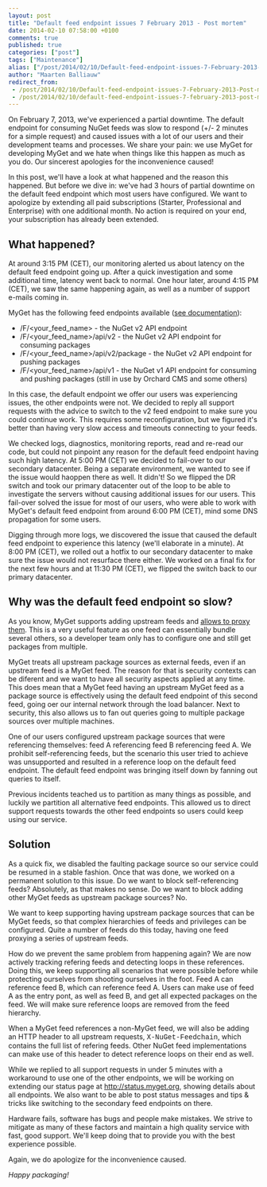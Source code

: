 ```yaml
---
layout: post
title: "Default feed endpoint issues 7 February 2013 - Post mortem"
date: 2014-02-10 07:58:00 +0100
comments: true
published: true
categories: ["post"]
tags: ["Maintenance"]
alias: ["/post/2014/02/10/Default-feed-endpoint-issues-7-February-2013-Post-mortem.aspx", "/post/2014/02/10/default-feed-endpoint-issues-7-february-2013-post-mortem.aspx"]
author: "Maarten Balliauw"
redirect_from:
 - /post/2014/02/10/Default-feed-endpoint-issues-7-February-2013-Post-mortem.aspx.html
 - /post/2014/02/10/default-feed-endpoint-issues-7-february-2013-post-mortem.aspx.html
---
```


<p>On February 7, 2013, we've experienced a partial downtime. The default endpoint for consuming NuGet feeds was slow to respond (+/- 2 minutes for a simple request) and caused issues with a lot of our users and their development teams and processes. We share your pain: we use MyGet for developing MyGet and we hate when things like this happen as much as you do. Our sincerest apologies for the inconvenience caused! <p>In this post, we'll have a look at what happened and the reason this happened. But before we dive in: we've had 3 hours of partial downtime on the default feed endpoint which most users have configured. We want to apologize by extending all paid subscriptions (Starter, Professional and Enterprise) with one additional month. No action is required on your end, your subscription has already been extended. <h2>What happened?</h2> <p>At around 3:15 PM (CET), our monitoring alerted us about latency on the default feed endpoint going up. After a quick investigation and some additional time, latency went back to normal. One hour later, around 4:15 PM (CET), we saw the same happening again, as well as a number of support e-mails coming in. <p>MyGet has the following feed endpoints available (<a href="https://docs.myget.org/docs/reference/feed-endpoints">see documentation</a>): <ul> <li>/F/&lt;your_feed_name&gt; - the NuGet v2 API endpoint <li>/F/&lt;your_feed_name&gt;/api/v2 - the NuGet v2 API endpoint for consuming packages <li>/F/&lt;your_feed_name&gt;/api/v2/package - the NuGet v2 API endpoint for pushing packages <li>/F/&lt;your_feed_name&gt;/api/v1 - the NuGet v1 API endpoint for consuming and pushing packages (still in use by Orchard CMS and some others)</li></ul> <p>In this case, the default endpoint we offer our users was experiencing issues, the other endpoints were not. We decided to reply all support requests with the advice to switch to the v2 feed endpoint to make sure you could continue work. This requires some reconfiguration, but we figured it's better than having very slow access and timeouts connecting to your feeds. <p>We checked logs, diagnostics, monitoring reports, read and re-read our code, but could not pinpoint any reason for the default feed endpoint having such high latency. At 5:00 PM (CET) we decided to fail-over to our secondary datacenter. Being a separate environment, we wanted to see if the issue would haoppen there as well. It didn't! So we flipped the DR switch and took our primary datacenter out of the loop to be able to investigate the servers without causing additional issues for our users. This fail-over solved the issue for most of our users, who were able to work with MyGet's default feed endpoint from around 6:00 PM (CET), mind some DNS propagation for some users. <p>Digging through more logs, we discovered the issue that caused the default feed endpoint to experience this latency (we'll elaborate in a minute). At 8:00 PM (CET), we rolled out a hotfix to our secondary datacenter to make sure the issue would not resurface there either. We worked on a final fix for the next few hours and at 11:30 PM (CET), we flipped the switch back to our primary datacenter. <h2>Why was the default feed endpoint so slow?</h2> <p>As you know, MyGet supports adding upstream feeds and <a href="https://docs.myget.org/docs/how-to/make-myget-list-and-automatically-mirror-packages-from-other-feeds">allows to proxy them</a>. This is a very useful feature as one feed can essentially bundle several others, so a developer team only has to configure one and still get packages from multiple. <p>MyGet treats all upstream package sources as external feeds, even if an upstream feed is a MyGet feed. The reason for that is security contexts can be diferent and we want to have all security aspects applied at any time. This does mean that a MyGet feed having an upstream MyGet feed as a package source is effectively using the default feed endpoint of this second feed, going oer our internal network through the load balancer. Next to security, this also allows us to fan out queries going to multiple package sources over multiple machines. <p>One of our users configured upstream package sources that were referencing themselves: feed A referencing feed B referencing feed A. We prohibit self-referencing feeds, but the scenario this user tried to achieve was unsupported and resulted in a reference loop on the default feed endpoint. The default feed endpoint was bringing itself down by fanning out queries to itself. <p>Previous incidents teached us to partition as many things as possible, and luckily we partition all alternative feed endpoints. This allowed us to direct support requests towards the other feed endpoints so users could keep using our service. <h2>Solution</h2> <p>As a quick fix, we disabled the faulting package source so our service could be resumed in a stable fashion. Once that was done, we worked on a permanent solution to this issue. Do we want to block self-referencing feeds? Absolutely, as that makes no sense. Do we want to block adding other MyGet feeds as upstream package sources? No. <p>We want to keep supporting having upstream package sources that can be MyGet feeds, so that complex hierarchies of feeds and privileges can be configured. Quite a number of feeds do this today, having one feed proxying a series of upstream feeds. <p>How do we prevent the same problem from happening again? We are now actively tracking refering feeds and detecting loops in these references. Doing this, we keep supporting all scenarios that were possible before while protecting ourselves from shooting ourselves in the foot. Feed A can reference feed B, which can reference feed A. Users can make use of feed A as the entry pont, as well as feed B, and get all expected packages on the feed. We will make sure reference loops are removed from the feed hierarchy. <p>When a MyGet feed references a non-MyGet feed, we will also be adding an HTTP header to all upstream requests, <font face="Courier New">X-NuGet-Feedchain</font>, which contains the full list of refering feeds. Other NuGet feed implementations can make use of this header to detect reference loops on their end as well. <p>While we replied to all support requests in under 5 minutes with a workaround to use one of the other endpoints, we will be working on extending our status page at <a href="http://status.myget.org/">http://status.myget.org</a>, showing details about all endpoints. We also want to be able to post status messages and tips &amp; tricks like switching to the secondary feed endpoints on there. <p>Hardware fails, software has bugs and people make mistakes. We strive to mitigate as many of these factors and maintain a high quality service with fast, good support. We'll keep doing that to provide you with the best experience possible. <p>Again, we do apologize for the inconvenience caused. <p><em>Happy packaging!</em></p>

